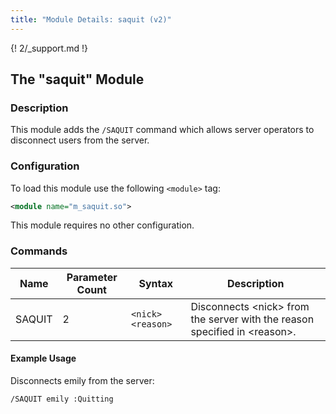 ```yaml
---
title: "Module Details: saquit (v2)"
---
```


{! 2/_support.md !}

## The "saquit" Module

### Description

This module adds the `/SAQUIT` command which allows server operators to disconnect users from the server.

### Configuration

To load this module use the following `<module>` tag:

```xml
<module name="m_saquit.so">
```

This module requires no other configuration.

### Commands

Name   | Parameter Count | Syntax            | Description
------ | --------------- | ----------------- | -----------
SAQUIT | 2               | `<nick> <reason>` | Disconnects &lt;nick&gt; from the server with the reason specified in &lt;reason&gt;.

#### Example Usage

Disconnects emily from the server:

```plaintext
/SAQUIT emily :Quitting
```
